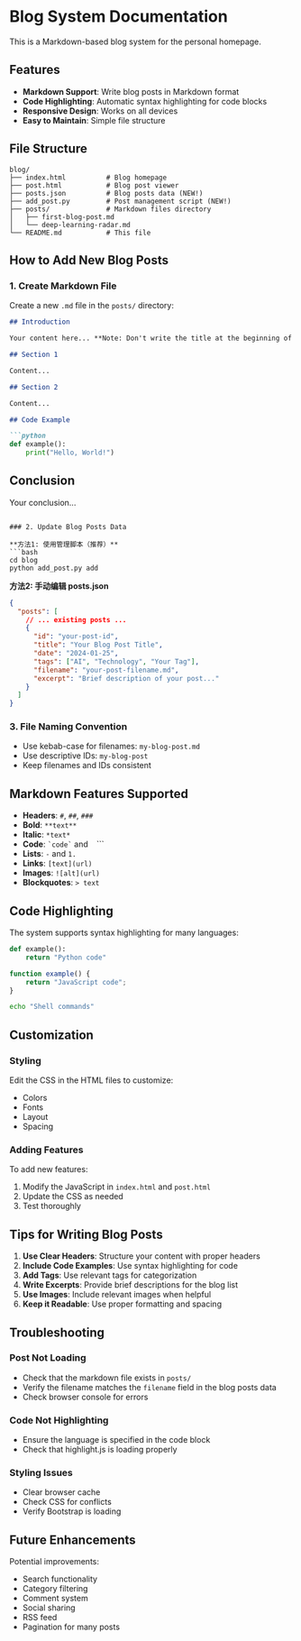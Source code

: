 # Blog System Documentation

This is a Markdown-based blog system for the personal homepage.

## Features

- **Markdown Support**: Write blog posts in Markdown format
- **Code Highlighting**: Automatic syntax highlighting for code blocks
- **Responsive Design**: Works on all devices
- **Easy to Maintain**: Simple file structure

## File Structure

```
blog/
├── index.html          # Blog homepage
├── post.html           # Blog post viewer
├── posts.json          # Blog posts data (NEW!)
├── add_post.py         # Post management script (NEW!)
├── posts/              # Markdown files directory
│   ├── first-blog-post.md
│   └── deep-learning-radar.md
└── README.md           # This file
```

## How to Add New Blog Posts

### 1. Create Markdown File

Create a new `.md` file in the `posts/` directory:

```markdown
## Introduction

Your content here... **Note: Don't write the title at the beginning of the Markdown file, as it will be automatically retrieved from the blog data.**

## Section 1

Content...

## Section 2

Content...

## Code Example

```python
def example():
    print("Hello, World!")
```

## Conclusion

Your conclusion...
```

### 2. Update Blog Posts Data

**方法1: 使用管理脚本（推荐）**
```bash
cd blog
python add_post.py add
```

**方法2: 手动编辑 posts.json**
```json
{
  "posts": [
    // ... existing posts ...
    {
      "id": "your-post-id",
      "title": "Your Blog Post Title",
      "date": "2024-01-25",
      "tags": ["AI", "Technology", "Your Tag"],
      "filename": "your-post-filename.md",
      "excerpt": "Brief description of your post..."
    }
  ]
}
```

### 3. File Naming Convention

- Use kebab-case for filenames: `my-blog-post.md`
- Use descriptive IDs: `my-blog-post`
- Keep filenames and IDs consistent

## Markdown Features Supported

- **Headers**: `#`, `##`, `###`
- **Bold**: `**text**`
- **Italic**: `*text*`
- **Code**: `` `code` `` and ``` ``` ```
- **Lists**: `-` and `1.`
- **Links**: `[text](url)`
- **Images**: `![alt](url)`
- **Blockquotes**: `> text`

## Code Highlighting

The system supports syntax highlighting for many languages:

```python
def example():
    return "Python code"
```

```javascript
function example() {
    return "JavaScript code";
}
```

```bash
echo "Shell commands"
```

## Customization

### Styling

Edit the CSS in the HTML files to customize:
- Colors
- Fonts
- Layout
- Spacing

### Adding Features

To add new features:
1. Modify the JavaScript in `index.html` and `post.html`
2. Update the CSS as needed
3. Test thoroughly

## Tips for Writing Blog Posts

1. **Use Clear Headers**: Structure your content with proper headers
2. **Include Code Examples**: Use syntax highlighting for code
3. **Add Tags**: Use relevant tags for categorization
4. **Write Excerpts**: Provide brief descriptions for the blog list
5. **Use Images**: Include relevant images when helpful
6. **Keep it Readable**: Use proper formatting and spacing

## Troubleshooting

### Post Not Loading
- Check that the markdown file exists in `posts/`
- Verify the filename matches the `filename` field in the blog posts data
- Check browser console for errors

### Code Not Highlighting
- Ensure the language is specified in the code block
- Check that highlight.js is loading properly

### Styling Issues
- Clear browser cache
- Check CSS for conflicts
- Verify Bootstrap is loading

## Future Enhancements

Potential improvements:
- Search functionality
- Category filtering
- Comment system
- Social sharing
- RSS feed
- Pagination for many posts 